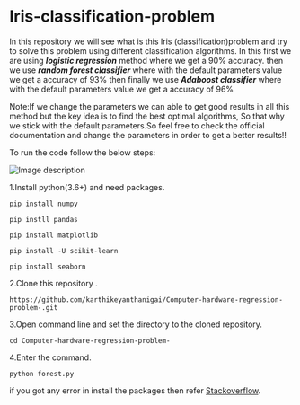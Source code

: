 # Iris-classification-problem
In this repository we will see what is this Iris (classification)problem and try to solve this problem using different classification algorithms.
In this first we are using ***logistic regression*** method where we get a 90% accuracy.
then we use ***random forest classifier*** where with the default parameters value we get a accuracy of 93%
then finally we use ***Adaboost classifier*** where with the default parameters value we get a accuracy of 96%

Note:If we change the parameters we can able to get good results in all this method but the key idea is to find the best optimal algorithms, So that why we stick with the default parameters.So feel free to check the official documentation and change the parameters in order to get a better results!!


To run the code follow the below steps:

![Image description](https://www.almanac.com/sites/default/files/image_nodes/iris-flowers.jpg)

1.Install python(3.6+) and need packages.
```
pip install numpy
```
```
pip instll pandas
```
```
pip install matplotlib
```
```
pip install -U scikit-learn
```
```
pip install seaborn
```

2.Clone this repository .
```
https://github.com/karthikeyanthanigai/Computer-hardware-regression-problem-.git
```
3.Open command line and set the directory to the cloned repository.
```
cd Computer-hardware-regression-problem-
```
4.Enter the command.
```
python forest.py
```

if you got any error in install the packages then refer [Stackoverflow](https://www.stackoverflow.com).




